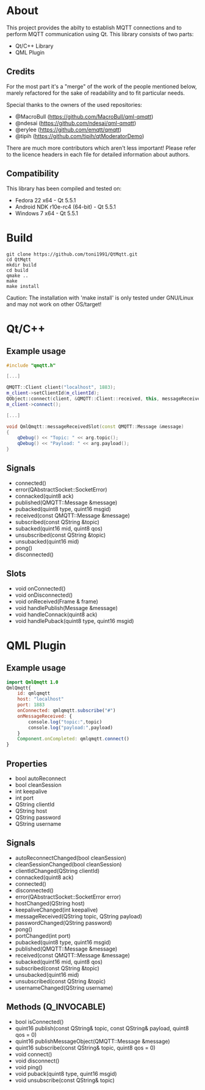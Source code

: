 # About
This project provides the abilty to establish MQTT connections and to perform MQTT communication using Qt.
This library consists of two parts:

 - Qt/C++ Library
 - QML Plugin

## Credits
For the most part it's a "merge" of the work of the people mentioned below, marely refactored for the sake of readability and to fit particular needs.

Special thanks to the owners of the used repositories:
 - @MacroBull (https://github.com/MacroBull/qml-qmqtt)
 - @ndesai (https://github.com/ndesai/qml-qmqtt)
 - @erylee (https://github.com/emqtt/qmqtt)
 - @tipih (https://github.com/tipih/qtModeratorDemo)

There are much more contributors which aren't less important! Please refer to the licence headers in each file for detailed information about authors.

## Compatibility
This library has been compiled and tested on:

 - Fedora 22 x64 - Qt 5.5.1
 - Android NDK r10e-rc4 (64-bit) - Qt 5.5.1
 - Windows 7 x64 - Qt 5.5.1

# Build
    git clone https://github.com/toni1991/QtMqtt.git
    cd QtMqtt
    mkdir build
    cd build
    qmake ..
    make
    make install

Caution: The installation with 'make install' is only tested under GNU/Linux and may not work on other OS/target!

# Qt/C++

## Example usage

```C++
#include "qmqtt.h"

[...]

QMQTT::Client client("localhost", 1883);
m_client->setClientId(m_clientId);
QObject::connect(client, &QMQTT::Client::received, this, messageReceived);
m_client->connect();

[...]

void QmlQmqtt::messageReceivedSlot(const QMQTT::Message &message)
{
    qDebug() << "Topic: " << arg.topic();
    qDebug() << "Payload: " << arg.payload();
}
```


## Signals
 - connected()
 - error(QAbstractSocket::SocketError)
 - connacked(quint8 ack)
 - published(QMQTT::Message &message)
 - pubacked(quint8 type, quint16 msgid)
 - received(const QMQTT::Message &message)
 - subscribed(const QString &topic)
 - subacked(quint16 mid, quint8 qos)
 - unsubscribed(const QString &topic)
 - unsubacked(quint16 mid)
 - pong()
 - disconnected()

## Slots
- void onConnected()
- void onDisconnected()
- void onReceived(Frame & frame)
- void handlePublish(Message &message)
- void handleConnack(quint8 ack)
- void handlePuback(quint8 type, quint16 msgid)

# QML Plugin
## Example usage

```QML
import QmlQmqtt 1.0
QmlQmqtt{
    id: qmlqmqtt
    host: "localhost"
    port: 1883
    onConnected: qmlqmqtt.subscribe("#")
    onMessageReceived: {
        console.log("topic:",topic)
        console.log("payload:",payload)
    }
    Component.onCompleted: qmlqmqtt.connect()
}
```

## Properties
- bool autoReconnect
- bool cleanSession
- int keepalive
- int port
- QString clientId
- QString host
- QString password
- QString username

## Signals
- autoReconnectChanged(bool cleanSession)
- cleanSessionChanged(bool cleanSession)
- clientIdChanged(QString clientId)
- connacked(quint8 ack)
- connected()
- disconnected()
- error(QAbstractSocket::SocketError error)
- hostChanged(QString host)
- keepaliveChanged(int keepalive)
- messageReceived(QString topic, QString payload)
- passwordChanged(QString password)
- pong()
- portChanged(int port)
- pubacked(quint8 type, quint16 msgid)
- published(QMQTT::Message &message)
- received(const QMQTT::Message &message)
- subacked(quint16 mid, quint8 qos)
- subscribed(const QString &topic)
- unsubacked(quint16 mid)
- unsubscribed(const QString &topic)
- usernameChanged(QString username)

## Methods (Q_INVOCABLE)
- bool isConnected()
- quint16 publish(const QString& topic, const QString& payload, quint8 qos = 0)
- quint16 publishMessageObject(QMQTT::Message &message)
- quint16 subscribe(const QString& topic, quint8 qos = 0)
- void connect()
- void disconnect()
- void ping()
- void puback(quint8 type, quint16 msgid)
- void unsubscribe(const QString& topic)
